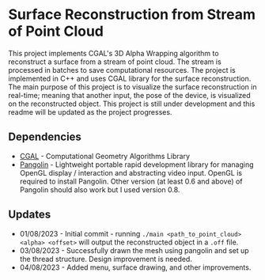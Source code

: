 # Surface Reconstruction from Stream of Point Cloud
This project implements CGAL's 3D Alpha Wrapping algorithm to reconstruct a surface from a stream of point cloud. The stream is processed in batches to save computational resources. The project is implemented in C++ and uses CGAL library for the surface reconstruction. The main purpose of this project is to visualize the surface reconstruction in real-time; meaning that another input, the pose of the device, is visualized on the reconstructed object.
This project is still under development and this readme will be updated as the project progresses.

## Dependencies
* [CGAL](https://www.cgal.org/) - Computational Geometry Algorithms Library
* [Pangolin](https://github.com/stevenlovegrove/Pangolin) - Lightweight portable rapid development library for managing OpenGL display / interaction and abstracting video input. OpenGL is required to install Pangolin. Other version (at least 0.6 and above) of Pangolin should also work but I used version 0.8.

## Updates
* 01/08/2023 - Initial commit - running `./main <path_to_point_cloud> <alpha> <offset>` will output the reconstructed object in a `.off` file.
* 03/08/2023 - Successfully drawn the mesh using pangolin and set up the thread structure. Design improvement is needed.
* 04/08/2023 - Added menu, surface drawing, and other improvements.
